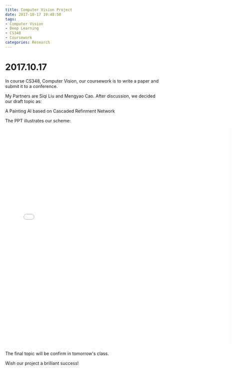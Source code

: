 ```yaml
---
title: Computer Vision Project
date: 2017-10-17 19:48:50
tags:
- Computer Vision
- Deep Learning
- CS348
- Coursework
categories: Research
---
```

# 2017.10.17
In course CS348, Computer Vision, our coursework is to write a paper and submit it to a conference.

My Partners are Siqi Liu and Mengyao Cao. After discussion, we decided our draft topic as:

A Painting AI based on Cascaded Refinment Network

The PPT illustrates our scheme:

<iframe src="../files/Computer Vision.pdf" style="width:718px; height:700px;" frameborder="0"></iframe>

The final topic will be confirm in tomorrow's class.

Wish our project a brilliant success!
